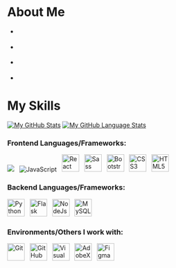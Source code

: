 

# About Me

<p align="justify">
</p>

- <p align="justify">
</p>

- <p align="justify"></p>

- <p align="justify"></p>

- <p align="justify"></p>

# My Skills

[![My GitHub Stats](https://github-readme-stats.vercel.app/api/?username=AslanSN&count_private=true&theme=radical&showicons=true)]()
[![My GitHub Language Stats](https://github-readme-stats.vercel.app/api/top-langs/?username=AslanSN&layout=compact&langs_count=5&theme=radical&showicons=true)]()


 
### Frontend Languages/Frameworks:

<p align="justify">
    <img src="https://img.icons8.com/color/40/000000/javascript--v2.png" />&nbsp;&nbsp;
    <img src="https://img.icons8.com/color/48/000000/javascript--v1.png" alt="JavaScript"/>&nbsp;&nbsp;
    <img src="./icons/react-logo-svg.svg" alt="React" width="40" height="40"/>&nbsp;&nbsp;
    <img src="./icons/sass-logo-svg.svg" alt="Sass" width="40" height="40"/>&nbsp;&nbsp;
    <img src="./icons/bootstrap-logo-svg.svg" alt="Bootstrap" width="40" height="40"/>&nbsp;&nbsp;
    <img src="./icons/css3-logo-svg.svg" alt="CSS3" width="40" height="40"/>&nbsp;&nbsp;
    <img src="./icons/html-logo-svg.svg" alt="HTML5" width="40" height="40"/>
</p>

### Backend Languages/Frameworks:

<p align="justify">
    <img src="./icons/python-logo-svg.svg" alt="Python" width="40" height="40"/>&nbsp;&nbsp;
    <img src="./icons/flask-logo-svg.svg" alt="Flask" width="40" height="40"/>&nbsp;&nbsp;
    <img src="./icons/nodejs-logo-svg.svg" alt="NodeJs" width="40" height="40"/>&nbsp;&nbsp;
    <img src="./icons/mysql-logo-svg.svg" alt="MySQL" width="40" height="40"/>

</p>

### Environments/Others I work with:

<p align="justify">
    <img src="./icons/git-logo-svg.svg" alt="Git" width="40" height="40"/>&nbsp;&nbsp;
    <img src="./icons/github-logo-svg.svg" alt="GitHub" width="40" height="40"/>&nbsp;&nbsp;
    <img src="./icons/vscode-logo-svg.svg" alt="Visual Studio Code" width="40" height="40"/>&nbsp;&nbsp;
    <img src="./icons/adobexd-logo-svg.svg" alt="AdobeXd" width="40" height="40"/>&nbsp;&nbsp;
    <img src="./icons/figma-logo-svg.svg" alt="Figma" width="40" height="40"/>
</p>
